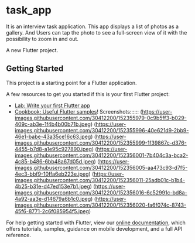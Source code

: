# task_app
It is an interview task application. This app displays a list of photos as a gallery. 
And Users can tap the photo to see a full-screen view of it with the possibility to zoom in and out.



A new Flutter project.

## Getting Started

This project is a starting point for a Flutter application.

A few resources to get you started if this is your first Flutter project:

- [Lab: Write your first Flutter app](https://flutter.dev/docs/get-started/codelab)
- [Cookbook: Useful Flutter samples](https://flutter.dev/docs/cookbook)!
Screenshots::::::
(https://user-images.githubusercontent.com/30412200/152355979-0c9b5ff3-b029-409c-ab3e-1f4b4b00b71b.jpeg)
(https://user-images.githubusercontent.com/30412200/152355996-40e621d9-2bb9-46e1-babe-43a35ce16c63.jpeg)
(https://user-images.githubusercontent.com/30412200/152355999-1f39867c-d376-4455-b7d8-a1e95c927890.jpeg)
(https://user-images.githubusercontent.com/30412200/152356001-7b404c3a-bca2-4c85-b486-6bb48a67d05d.jpeg)
(https://user-images.githubusercontent.com/30412200/152356005-aa473c93-d7f5-4ec3-bbf9-10ffa6eb223e.jpeg)
(https://user-images.githubusercontent.com/30412200/152356011-25adb01c-b1b4-4b25-b31e-d47ed153e7b1.jpeg)
(https://user-images.githubusercontent.com/30412200/152356016-6c52991c-bd8a-4a92-aa3e-d14679a6b1c0.jpeg)
(https://user-images.githubusercontent.com/30412200/152356020-fa6f074c-8743-45f6-8771-2c6f085954f5.jpeg)


For help getting started with Flutter, view our
[online documentation](https://flutter.dev/docs), which offers tutorials,
samples, guidance on mobile development, and a full API reference.


